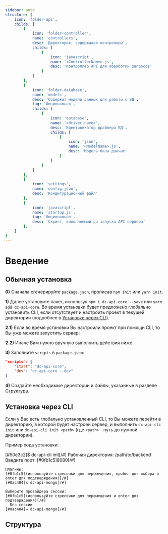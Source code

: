 ```yaml
---
sidebar: auto
structure: {
    icon: 'folder-api',
    childs: [
        {
            icon: 'folder-controller',
            name: 'controllers',
            desc: 'Директория, содержащая контролеры',
            childs: [
                {
                    icon: 'javascript',
                    name: '<ControllerName>.js',
                    desc: 'Контроллер API для обработки запросов'
                }
            ]
        },
        {
            icon: 'folder-database',
            name: 'models',
            desc: 'Содержит модели данных для работы с БД',
            tag: 'Опционально',
            childs: [
                {
                    icon: 'database',
                    name: '<driver-name>',
                    desc: 'Идентификатор драйвера БД',
                    childs: [
                        {
                            icon: 'json',
                            name: '<ModelName>.js',
                            desc: 'Модель базы данных'
                        }
                    ]
                }
            ]
        },
        {
            icon: 'settings',
            name: 'config.json',
            desc: 'Конфигурационный файл'
        },
        {
            icon: 'javascript',
            name: 'startup.js',
            tag: 'Опционально',
            desc: 'Скрипт, выполняемый до запуска API сервера'
        },
    ]
}
---
```


# Введение

## Обычная установка

**0)** Сначала сгенерируйте `package.json`, прописав `npm init` или `yarn init`.

**1)** Далее установите пакет, используя `npm i dc-api-core --save`
       или `yarn add dc-api-core`.
       Во время установки будет предложено глобально установить CLI, если отсутствует
       и настроить проект в текущей директории (подробнее в [Установке через CLI](#установка-через-cli)).

**2.1)** Если во время установки Вы настроили проект при помощи CLI,
         то Вы уже можете запустить сервер;

**2.2)** Иначе Вам нужно вручную выполнить действия ниже.

**3)** Заполните `scripts` в `package.json`:

```json
"scripts": {
    "start": "dc-api-core",
    "dev": "dc-api-core --dev"
}
```

**4)** Создайте необходимые директории и файлы, указанные в разделе [Структура](#структура).

## Установка через CLI

Если у Вас есть глобально установленный CLI, то Вы можете перейти в директорию,
в которой будет настроен сервер, и выполнить `dc-api-cli init` или
`dc-api-cli init <path>` (где `<path>` - путь до нужной директории).

Пример хода установки:

<Terminal>
    [#50e3c2]$ dc-api-cli init[/#]
    Рабочая директория: /path/to/backend
    Введите порт: [#0fb1c5]8080[/#]

    Плагины:
    [#0fb1c5](используйте стрелочки для перемещения, пробел для выбора и enter для подтверждения)[/#]
    [#0ac484]x dc-api-mongo[/#]

    Выберите провайдера сессии:
    [#0fb1c5](используйте стрелочки для перемещения и enter для подтверждения)[/#]
      Без сессии
    [#0ac484]➔ dc-api-mongo[/#]
</Terminal>

## Структура

<Tree :data="$page.frontmatter.structure" />
